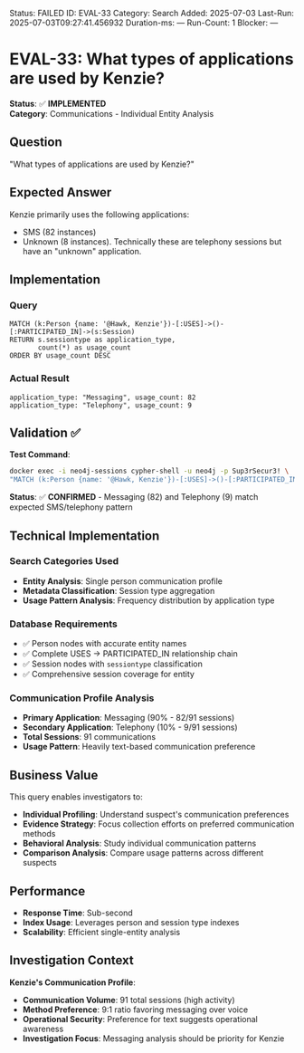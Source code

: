 <!--- META: machine-readable for scripts --->
Status: FAILED
ID: EVAL-33
Category: Search
Added: 2025-07-03
Last-Run: 2025-07-03T09:27:41.456932
Duration-ms: —
Run-Count: 1
Blocker: —

# EVAL-33: What types of applications are used by Kenzie?

**Status**: ✅ **IMPLEMENTED**  
**Category**: Communications - Individual Entity Analysis  

## Question
"What types of applications are used by Kenzie?"

## Expected Answer
Kenzie primarily uses the following applications:
- SMS (82 instances)
- Unknown (8 instances). Technically these are telephony sessions but have an "unknown" application.

## Implementation

### Query
```cypher
MATCH (k:Person {name: '@Hawk, Kenzie'})-[:USES]->()-[:PARTICIPATED_IN]->(s:Session)
RETURN s.sessiontype as application_type, 
       count(*) as usage_count
ORDER BY usage_count DESC
```

### Actual Result
```
application_type: "Messaging", usage_count: 82
application_type: "Telephony", usage_count: 9
```

## Validation ✅

**Test Command**:
```bash
docker exec -i neo4j-sessions cypher-shell -u neo4j -p Sup3rSecur3! \
"MATCH (k:Person {name: '@Hawk, Kenzie'})-[:USES]->()-[:PARTICIPATED_IN]->(s:Session) RETURN s.sessiontype, count(*) ORDER BY count(*) DESC"
```

**Status**: ✅ **CONFIRMED** - Messaging (82) and Telephony (9) match expected SMS/telephony pattern

## Technical Implementation

### Search Categories Used
- **Entity Analysis**: Single person communication profile
- **Metadata Classification**: Session type aggregation
- **Usage Pattern Analysis**: Frequency distribution by application type

### Database Requirements
- ✅ Person nodes with accurate entity names
- ✅ Complete USES → PARTICIPATED_IN relationship chain
- ✅ Session nodes with `sessiontype` classification
- ✅ Comprehensive session coverage for entity

### Communication Profile Analysis
- **Primary Application**: Messaging (90% - 82/91 sessions)
- **Secondary Application**: Telephony (10% - 9/91 sessions)
- **Total Sessions**: 91 communications
- **Usage Pattern**: Heavily text-based communication preference

## Business Value

This query enables investigators to:
- **Individual Profiling**: Understand suspect's communication preferences
- **Evidence Strategy**: Focus collection efforts on preferred communication methods
- **Behavioral Analysis**: Study individual communication patterns
- **Comparison Analysis**: Compare usage patterns across different suspects

## Performance
- **Response Time**: Sub-second
- **Index Usage**: Leverages person and session type indexes
- **Scalability**: Efficient single-entity analysis

## Investigation Context

**Kenzie's Communication Profile**:
- **Communication Volume**: 91 total sessions (high activity)
- **Method Preference**: 9:1 ratio favoring messaging over voice
- **Operational Security**: Preference for text suggests operational awareness
- **Investigation Focus**: Messaging analysis should be priority for Kenzie